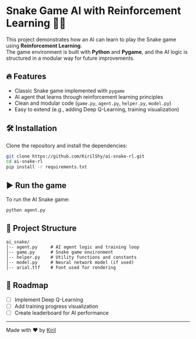 # Snake Game AI with Reinforcement Learning 🐍🤖

This project demonstrates how an AI can learn to play the Snake game using **Reinforcement Learning**.  
The game environment is built with **Python** and **Pygame**, and the AI logic is structured in a modular way for future improvements.

## 🔥 Features
- Classic Snake game implemented with `pygame`
- AI agent that learns through reinforcement learning principles
- Clean and modular code (`game.py`, `agent.py`, `helper.py`, `model.py`)
- Easy to extend (e.g., adding Deep Q-Learning, training visualization)

## 🛠️ Installation
Clone the repository and install the dependencies:

```bash
git clone https://github.com/KirilShy/ai-snake-rl.git
cd ai-snake-rl
pip install -r requirements.txt
```

## ▶️ Run the game
To run the AI Snake game:
```bash
python agent.py
```

## 📌 Project Structure
```
ai_snake/
│-- agent.py     # AI agent logic and training loop
│-- game.py      # Snake game environment
│-- helper.py    # Utility functions and constants
│-- model.py     # Neural network model (if used)
│-- arial.ttf    # Font used for rendering
```

## 🚀 Roadmap
- [ ] Implement Deep Q-Learning
- [ ] Add training progress visualization
- [ ] Create leaderboard for AI performance

---
Made with ❤️ by [Kiril](https://github.com/KirilShy)
